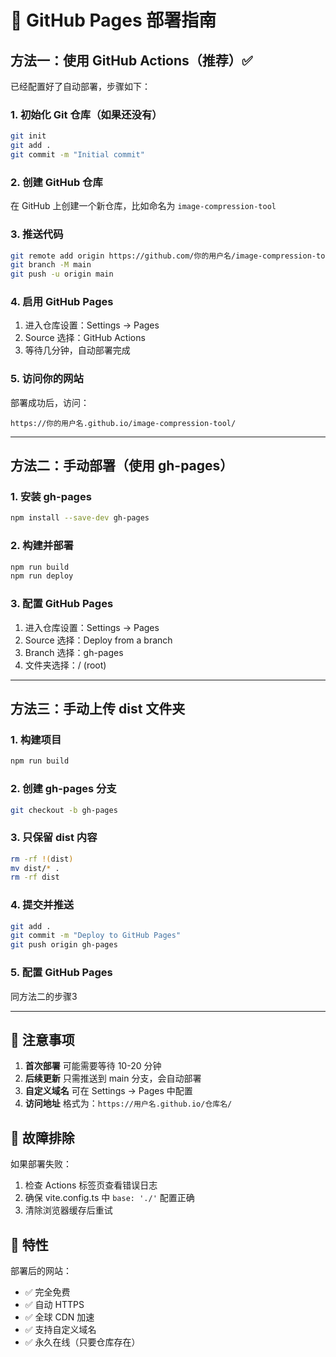 # 🚀 GitHub Pages 部署指南

## 方法一：使用 GitHub Actions（推荐）✅

已经配置好了自动部署，步骤如下：

### 1. 初始化 Git 仓库（如果还没有）
```bash
git init
git add .
git commit -m "Initial commit"
```

### 2. 创建 GitHub 仓库
在 GitHub 上创建一个新仓库，比如命名为 `image-compression-tool`

### 3. 推送代码
```bash
git remote add origin https://github.com/你的用户名/image-compression-tool.git
git branch -M main
git push -u origin main
```

### 4. 启用 GitHub Pages
1. 进入仓库设置：Settings → Pages
2. Source 选择：GitHub Actions
3. 等待几分钟，自动部署完成

### 5. 访问你的网站
部署成功后，访问：
```
https://你的用户名.github.io/image-compression-tool/
```

---

## 方法二：手动部署（使用 gh-pages）

### 1. 安装 gh-pages
```bash
npm install --save-dev gh-pages
```

### 2. 构建并部署
```bash
npm run build
npm run deploy
```

### 3. 配置 GitHub Pages
1. 进入仓库设置：Settings → Pages
2. Source 选择：Deploy from a branch
3. Branch 选择：gh-pages
4. 文件夹选择：/ (root)

---

## 方法三：手动上传 dist 文件夹

### 1. 构建项目
```bash
npm run build
```

### 2. 创建 gh-pages 分支
```bash
git checkout -b gh-pages
```

### 3. 只保留 dist 内容
```bash
rm -rf !(dist)
mv dist/* .
rm -rf dist
```

### 4. 提交并推送
```bash
git add .
git commit -m "Deploy to GitHub Pages"
git push origin gh-pages
```

### 5. 配置 GitHub Pages
同方法二的步骤3

---

## 🎯 注意事项

1. **首次部署** 可能需要等待 10-20 分钟
2. **后续更新** 只需推送到 main 分支，会自动部署
3. **自定义域名** 可在 Settings → Pages 中配置
4. **访问地址** 格式为：`https://用户名.github.io/仓库名/`

## 🔧 故障排除

如果部署失败：
1. 检查 Actions 标签页查看错误日志
2. 确保 vite.config.ts 中 `base: './'` 配置正确
3. 清除浏览器缓存后重试

## 📱 特性

部署后的网站：
- ✅ 完全免费
- ✅ 自动 HTTPS
- ✅ 全球 CDN 加速
- ✅ 支持自定义域名
- ✅ 永久在线（只要仓库存在）